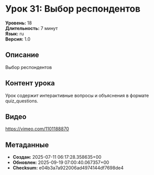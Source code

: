# Урок 31: Выбор респондентов

**Уровень:** 18  
**Длительность:** 7 минут  
**Язык:** ru  
**Версия:** 1.0  

## Описание
Выбор респондентов

## Контент урока
Урок содержит интерактивные вопросы и объяснения в формате quiz_questions.

## Видео
https://vimeo.com/1101188870

## Метаданные
- **Создан:** 2025-07-11 06:17:28.358635+00
- **Обновлен:** 2025-09-19 07:00:40.067357+00
- **Checksum:** e04b3a7a922006ad4974144df7698de4
